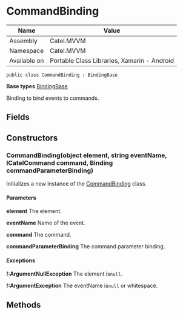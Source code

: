 

# CommandBinding

Name|Value
---|---
Assembly|Catel.MVVM
Namespace|Catel.MVVM
Available on|Portable Class Libraries, Xamarin - Android

```
public class CommandBinding : BindingBase
```

**Base types**
[BindingBase](/Catel.MVVM\Catel\MVVM\BindingBase.md)


Binding to bind events to commands.



## Fields

## Constructors

### CommandBinding(object element, string eventName, ICatelCommand command, Binding commandParameterBinding)

Initializes a new instance of the [CommandBinding](#) class.

#### Parameters

**element**
The element.

**eventName**
Name of the event.

**command**
The command.

**commandParameterBinding**
The command parameter binding.

#### Exceptions

**!:ArgumentNullException**
The element is`null`.

**!:ArgumentException**
The eventName is`null` or whitespace.



## Methods

